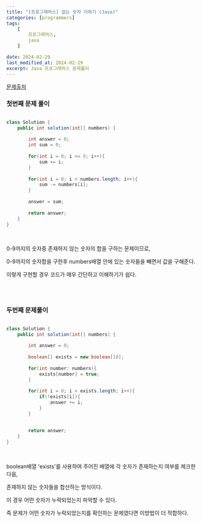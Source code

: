 ```yaml
---
title: "[프로그래머스] 없는 숫자 더하기 (Java)"
categories: [programmers]
tags:
    [
        프로그래머스,
        java
    ]

date: 2024-02-29
last_modified_at: 2024-02-29
excerpt: Java 프로그래머스 문제풀이
---
```


<a href="https://school.programmers.co.kr/learn/courses/30/lessons/86051">문제출처</a>

### 첫번째 문제 풀이  

```java

class Solution {
    public int solution(int[] numbers) {
        
        int answer = 0;
        int sum = 0;
        
        for(int i = 0; i <= 9; i++){
            sum += i;
        }
        
        for(int i = 0; i < numbers.length; i++){
            sum -= numbers[i];
        }
        
        answer = sum;
        
        return answer;
    }
}

```

<br/>

0-9까지의 숫자중 존재하지 않는 숫자의 합을 구하는 문제이므로,  

0-9까지의 숫자합을 구한후 numbers배열 안에 있는 숫자들을 빼면서 값을 구해준다.  

이렇게 구현할 경우 코드가 매우 간단하고 이해하기가 쉽다.  

<br/><br/>

### 두번째 문제풀이   

```java

class Solution {
    public int solution(int[] numbers) {
        
        int answer = 0;
        
        boolean[] exists = new boolean[10];
        
        for(int number: numbers){
            exists[number] = true;
        }
        
        for(int i = 0; i < exists.length; i++){
            if(!exists[i]){
                answer += i;
            }
        }
        
        
        return answer;
    }
}

```

<br/>

boolean배열 'exists'를 사용하여 주어진 배열에 각 숫자가 존재하는지 여부를 체크한 다음,  

존재하지 않는 숫자들을 합산하는 방식이다.  

이 경우 어떤 숫자가 누락되었는지 파악할 수 있다.  

즉 문제가 어떤 숫자가 누락되었는지를 확인하는 문제였다면 이방법이 더 적합하다.  

